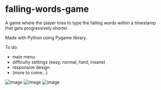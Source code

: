 # falling-words-game
A game where the player tries to type the falling words within a timestamp that gets progressively shorter.

Made with Python using Pygame library.

To do:
- main menu
- difficulty settings (easy, normal, hard, insane)
- responsive design
- (more to come...)

![image](https://user-images.githubusercontent.com/52284586/158375959-ed138fec-6700-4d21-84f0-8719d6f42c16.png)
![image](https://user-images.githubusercontent.com/52284586/158376226-7d22067a-1b82-4f38-9167-0ce958da103b.png)
![image](https://user-images.githubusercontent.com/52284586/158376360-6e404ddb-978c-445d-9797-7116034b146a.png)
